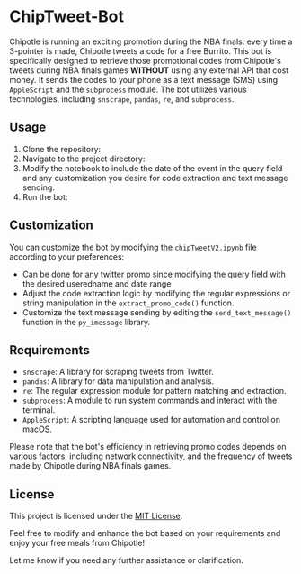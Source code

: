 # ChipTweet-Bot

Chipotle is running an exciting promotion during the NBA finals: every time a 3-pointer is made, Chipotle tweets a code for a free Burrito. This bot is specifically designed to retrieve those promotional codes from Chipotle's tweets during NBA finals games **WITHOUT** using any external API that cost money. It sends the codes to your phone as a text message (SMS) using  `AppleScript` and the `subprocess` module. The bot utilizes various technologies, including `snscrape`, `pandas`, `re`, and `subprocess`.

## Usage

1. Clone the repository:
2. Navigate to the project directory:
3. Modify the notebook to include the date of the event in the query field and any customization you desire for code extraction and text message sending.
4. Run the bot:

## Customization

You can customize the bot by modifying the `chipTweetV2.ipynb` file according to your preferences:

- Can be done for any twitter promo since modifying the query field with the desired useredname and date range
- Adjust the code extraction logic by modifying the regular expressions or string manipulation in the `extract_promo_code()` function.
- Customize the text message sending by editing the `send_text_message()` function in the `py_imessage` library.

## Requirements

- `snscrape`: A library for scraping tweets from Twitter.
- `pandas`: A library for data manipulation and analysis.
- `re`: The regular expression module for pattern matching and extraction.
- `subprocess`: A module to run system commands and interact with the terminal.
- `AppleScript`: A scripting language used for automation and control on macOS.

Please note that the bot's efficiency in retrieving promo codes depends on various factors, including network connectivity, and the frequency of tweets made by Chipotle during NBA finals games.

## License

This project is licensed under the [MIT License](LICENSE).

Feel free to modify and enhance the bot based on your requirements and enjoy your free meals from Chipotle!

Let me know if you need any further assistance or clarification.

